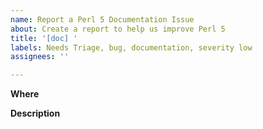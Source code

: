 ```yaml
---
name: Report a Perl 5 Documentation Issue
about: Create a report to help us improve Perl 5
title: '[doc] '
labels: Needs Triage, bug, documentation, severity low
assignees: ''

---
```


<!--
Note: Bugs in the perldoc program itself should be reported to the CPAN module
maintainer via the bug tracker listed on https://metacpan.org/pod/Pod::Perldoc
-->

**Where**
<!-- What module, script or perldoc URL needs to be fixed? -->

**Description**
<!--  Please describe the documentation issue here. -->

